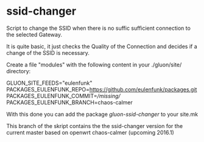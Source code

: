 ssid-changer
============

Script to change the SSID when there is no suffic sufficient connection to the selected Gateway.

It is quite basic, it just checks the Quality of the Connection and decides if a change of the SSID is necessary.

Create a file "modules" with the following content in your ./gluon/site/ directory:</a>

GLUON_SITE_FEEDS="eulenfunk"<br>
PACKAGES_EULENFUNK_REPO=https://github.com/eulenfunk/packages.git<br>
PACKAGES_EULENFUNK_COMMIT=*/missing/*<br>
PACKAGES_EULENFUNK_BRANCH=chaos-calmer<br>

With this done you can add the package *gluon-ssid-changer* to your site.mk

This branch of the skript contains the the ssid-changer version for the current master based on openwrt chaos-calmer (upcoming 2016.1)
